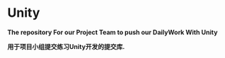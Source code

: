 # Unity

**The  repository For our Project Team to push our DailyWork With Unity** 

**用于项目小组提交练习Unity开发的提交库.**
